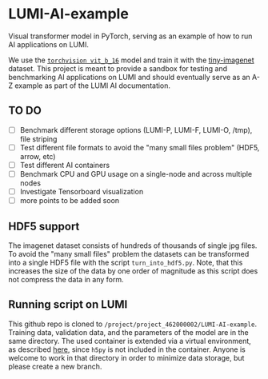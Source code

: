 # LUMI-AI-example
Visual transformer model in PyTorch, serving as an example of how to run AI applications on LUMI. 

We use the [`torchvision vit_b_16`](https://pytorch.org/vision/main/models/generated/torchvision.models.vit_b_16.html#torchvision.models.vit_b_16) model and train it with the [tiny-imagenet](https://image-net.org/download-images.php) dataset. This project is meant to provide a sandbox for testing and benchmarking AI applications on LUMI and should eventually serve as an A-Z example as part of the LUMI AI documentation.

## TO DO
* [ ] Benchmark different storage options (LUMI-P, LUMI-F, LUMI-O, /tmp), file striping 
* [ ] Test different file formats to avoid the "many small files problem" (HDF5, arrow, etc)
* [ ] Test different AI containers
* [ ] Benchmark CPU and GPU usage on a single-node and across multiple nodes
* [ ] Investigate Tensorboard visualization
* [ ] more points to be added soon

## HDF5 support
The imagenet dataset consists of hundreds of thousands of single jpg files. To avoid the "many small files" problem the datasets can be transformed into a single HDF5 file with the script `turn_into_hdf5.py`. Note, that this increases the size of the data by one order of magnitude as this script does not compress the data in any form. 

## Running script on LUMI
This github repo is cloned to `/project/project_462000002/LUMI-AI-example`. Training data, validation data, and the parameters of the model are in the same directory. The used container is extended via a virtual environment, as described [here](https://github.com/Lumi-supercomputer/Getting_Started_with_AI_workshop/blob/main/07_Extending_containers_with_virtual_environments_for_faster_testing/examples/extending_containers_with_venv.md), since `h5py` is not included in the container. Anyone is welcome to work in that directory in order to minimize data storage, but please create a new branch.
